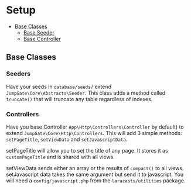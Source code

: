 # Setup

- [Base Classes](#base-classes)
    - [Base Seeder](#base-seeder)
    - [Base Controller](#base-controller)

<a name="base-classes"></a>
## Base Classes

<a name="base-seeder"></a>
### Seeders
Have your seeds in `database/seeds/` extend `JumpGate\Core\Abstracts\Seeder`.  This class adds a method called `truncate()` that 
will truncate any table regardless of indexes.

<a name="base-controller"></a>
### Controllers
Have you base Controller `App\Http\Controllers\Controller` by default) to extend `JumpGate\Core\Http\Controllers`.  This 
will add 3 simple methods: `setPageTitle`, `setViewData` and `setJavascriptData`.  

setPageTitle will allow you to set the title of any page.  It stores it as `customPageTitle` and is shared with all views.

setViewData sends either an array or the results of `compact()` to all views.  setJavascript data takes the same argument 
but send it to javascript.  You will need a `config/javascript.php` from the `laracasts/utilities` package.


